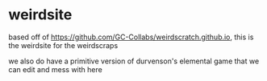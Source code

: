 # weirdsite
based off of https://github.com/GC-Collabs/weirdscratch.github.io, this is the weirdsite for the weirdscraps

we also do have a primitive version of durvenson's elemental game that we can edit and mess with here
